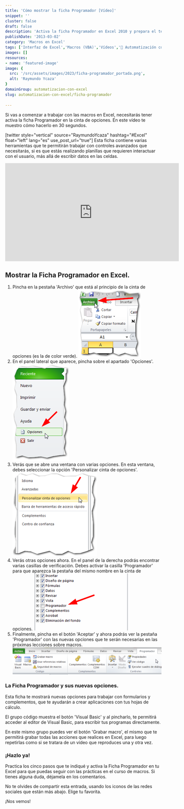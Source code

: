 ```yaml
---
title: 'Cómo mostrar la ficha Programador [Vídeo]'
snippet: ''
cluster: false
draft: false 
description: 'Activa la ficha Programador en Excel 2010 y prepara el terreno para trabajar con macros y formularios.'
publishDate: '2013-03-02'
category: 'Macros en Excel'
tags: ['Interfaz de Excel','Macros (VBA)','Vídeos','🤖 Automatización con Excel']
images: []
resources: 
- name: 'featured-image'
image: {
  src: '/src/assets/images/2023/ficha-programador_portada.png',
  alt: 'Raymundo Ycaza'
}
domainGroup: automatizacion-con-excel
slug: automatizacion-con-excel/ficha-programador

---
```


Si vas a comenzar a trabajar con las macros en Excel, necesitarás tener activa la ficha Programador en la cinta de opciones. En este vídeo te muestro cómo hacerlo en 30 segundos.

\[twitter style="vertical" source="RaymundoYcaza" hashtag="#Excel" float="left" lang="es" use\_post\_url="true"\] Esta ficha contiene varias herramientas que te permitirán trabajar con controles avanzados que necesitarás, si es que estás realizando planillas que requieren interactuar con el usuario, más allá de escribir datos en las celdas.

<iframe src="http://www.youtube.com/embed/VirANJa2ZeE" height="315" width="560" allowfullscreen frameborder="0"></iframe>

## Mostrar la Ficha Programador en Excel.

1. Pincha en la pestaña 'Archivo' que está al principio de la cinta de opciones (es la de color verde). [![Ficha Programador](images/ficha-programador-000328.png)](http://raymundoycaza.com/wp-content/uploads/ficha-programador-000328.png) 
2. En el panel lateral que aparece, pincha sobre el apartado 'Opciones'. [![Ficha Programador](images/ficha-programador-000329.png)](http://raymundoycaza.com/wp-content/uploads/ficha-programador-000329.png)
3. Verás que se abre una ventana con varias opciones. En esta ventana, debes seleccionar la opción 'Personalizar cinta de opciones'. [![Ficha Programador](images/ficha-programador-000330.png)](http://raymundoycaza.com/wp-content/uploads/ficha-programador-000330.png)
4. Verás otras opciones ahora. En el panel de la derecha podrás encontrar varias casillas de verificación. Debes activar la casilla 'Programador' para que aparezca la pestaña del mismo nombre en la cinta de opciones. [![Ficha Programador](images/ficha-programador-000331.png)](http://raymundoycaza.com/wp-content/uploads/ficha-programador-000331.png)
5. Finalmente, pincha en el botón 'Aceptar' y ahora podrás ver la pestaña 'Programador' con las nuevas opciones que te serán necesarias en las próximas lecciones sobre macros. [![Ficha Programador](images/ficha-programador-000332-600x109.png)](http://raymundoycaza.com/wp-content/uploads/ficha-programador-000332.png)

### La Ficha Programador y sus nuevas opciones.

Esta ficha te mostrará nuevas opciones para trabajar con formularios y complementos, que te ayudarán a crear aplicaciones con tus hojas de cálculo.

El grupo código muestra el botón 'Visual Basic' y al pincharlo, te permitirá acceder al editor de Visual Basic, para escribir tus programas directamente.

En este mismo grupo puedes ver el botón 'Grabar macro', el mismo que te permitirá grabar todas las acciones que realices en Excel, para luego repetirlas como si se tratara de un vídeo que reproduces una y otra vez.

### ¡Hazlo ya!

Practica los cinco pasos que te indiqué y activa la Ficha Programador en tu Excel para que puedas seguir con las prácticas en el curso de macros. Si tienes alguna duda, déjamela en los comentarios.

No te olvides de compartir esta entrada, usando los iconos de las redes sociales que están más abajo. Elige tu favorita.

¡Nos vemos!
